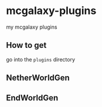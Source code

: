 # mcgalaxy-plugins
my mcgalaxy plugins
## How to get
go into the `plugins` directory
## NetherWorldGen

## EndWorldGen
